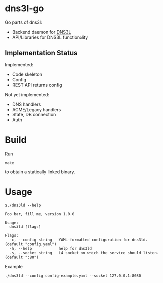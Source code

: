 # dns3l-go

Go parts of dns3l:
- Backend daemon for [DNS3L](https://github.com/dta4/dns3l)
- API/Libraries for DNS3L functionality

## Implementation Status

Implemented:

- Code skeleton
- Config
- REST API returns config

Not yet implemented:

- DNS handlers
- ACME/Legacy handlers
- State, DB connection
- Auth

# Build

Run

```
make
```

to obtain a statically linked binary.

# Usage

```
$./dns3ld --help

Foo bar, fill me, version 1.0.0

Usage:
  dns3ld [flags]

Flags:
  -c, --config string   YAML-formatted configuration for dns3ld. (default "config.yaml")
  -h, --help            help for dns3ld
  -s, --socket string   L4 socket on which the service should listen. (default ":80")
```

Example

```
./dns3ld --config config-example.yaml --socket 127.0.0.1:8080
```
